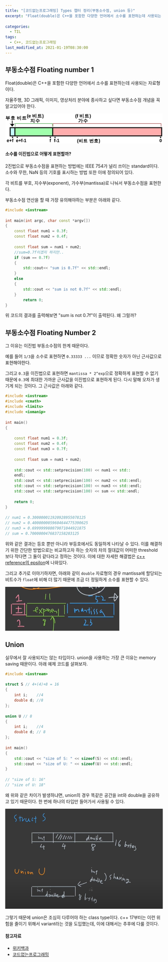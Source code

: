 ```yaml
---
title: "[코드없는프로그래밍] Types 챕터 정리(부동소수점, union 등)"
excerpt: "Float(double)은 C++을 포함한 다양한 언어에서 소수를 표현하는데 사용되는 자료형이다."

categories:
  - TIL
tags:
  - C++, 코드없는프로그래밍
last_modified_at: 2021-01-19T08:30:00
---
```


## 부동소수점 Floating number 1



Float(double)은 C++을 포함한 다양한 언어에서 소수를 표현하는데 사용되는 자료형이다.

자율주행, 3D 그래픽, 이미지, 영상처리 분야에 종사하고 싶다면 부동소수점 개념을 꼭 알고있어야 한다.



![wiki_image](/assets/post_images/2021-01-19-Type/2021-01-19-Type_1.png)



#### 소수를 이진법으로 어떻게 표현할까?



2진법으로 부동소수점을 표현하는 방법에는 IEEE 754가 널리 쓰이는 standard이다. 소수와 무한, NaN 등의 기호를 표시하는 방법 또한 이에 정의되어 있다.

각 비트를 부호, 지수부(exponent), 가수부(mantissa)로 나눠서 부동소수점을 표현한다.



부동소수점 연산을 할 때 가장 유의해야하는 부분은 아래와 같다.

```c++
#include <iostream>

int main(int argc, char const *argv[])
{
    const float num1 = 0.3f;
    const float num2 = 0.4f;
    
    const float sum = num1 + num2;
    //sum=0.7f이겠지 하지만..
    if (sum == 0.7f)
    {
        std::cout<< "sum is 0.7f" << std::endl;
    }
    else
    {
        std::cout << "sum is not 0.7f" << std::endl;
    }
        return 0;
}


```

위 코드의 결과를 출력해보면 "sum is not 0.7f"이 출력된다. 왜 그럴까? 



## 부동소수점 Floating Number 2



그 이유는 이진법 부동소수점의 한계 때문이다.

예를 들어 `1/3`을 소수로 표현하면 `0.33333 ...` 이므로 정확한 숫자가 아닌 근사값으로 표현해야한다.

그리고 `0.3`을 이진법으로 표현하면 `mantissa * 2^exp`으로 정확하게 표현할 수 없기 때문에 `0.3`에 최대한 가까운 근사값을 이진법으로 표현하게 된다. 다시 말해 오차가 생기게 되는 것이다. 그 근사값은 아래와 같다.



```c++
#include <iostream>
#include <cmath>
#include <limits>
#include <iomanip>

int main()
{

	const float num1 = 0.3f;
	const float num2 = 0.4f;
	const float num3 = 0.7f;

	const float sum = num1 + num2;

	std::cout << std::setprecision(100) << num1 << std::
	endl;
	std::cout << std::setprecision(100) << num2 << std::endl;
	std::cout << std::setprecision(100) << num3 << std::endl;
	std::cout << std::setprecision(100) << sum << std::endl;

	return 0;
}

// num1 = 0.300000011920928955078125
// num2 = 0.4000000059604644775390625
// num3 = 0.699999988079071044921875
// sum = 0.7000000476837158203125
```



위와 같은 결과는 등호 뿐만 아니라 부등호에서도 동일하게 나타날 수 있다. 이를 해결하기 위한 간단한 방법으로는 비교하고자 하는 숫자의 차의 절대값이 어떠한 threshold 보다 작다면 그 둘이 같다라고 정하는 것이다.  이에 대한 자세한 해결법은 [c++ reference의 epsilon](https://en.cppreference.com/w/cpp/types/numeric_limits/epsilon)에 나와있다.

그리고 추가로 이야기하자면, 아래와 같이 `double` 자료형의 경우 mantissa에 할당되는 비트수가 `float`에 비해 더 많기 때문에 조금 더 정밀하게 소수를 표현할 수 있다.

![image-20210121234213760](/assets/post_images/2021-01-19-Type/image-20210121234213760.png)





## Union



실무에서 잘 사용되지는 않는 타입이다. union을 사용하는 가장 큰 이유는 memory saving 때문이다. 아래 예제 코드를 살펴보자.

```c++
#include <iostream>

struct S // 4+(4)+8 = 16
{
	int i;	  //4
	double d; //8
};

union U // 8
{
	int i;	  //4
	double d; // 8
};

int main()
{
	std::cout << "size of S: " << sizeof(S) << std::endl;
	std::cout << "size of U: " << sizeof(U) << std::endl;
}

// "size of S: 16"
// "size of U: 18"
```



왜 위와 같은 차이가 발생하냐면, union의 경우 똑같은 공간을 int와 double을 공유하고 있기 때문이다. 한 번에 하나의 타입만 들어가서 사용될 수 있다.



![image-20210122000952272](/assets/post_images/2021-01-19-Type/image-20210122000952272.png)



그렇기 때문에 union은 조심히 다루어야 하는 class type이다. c++ 17부터는 이런 위험을 줄이기 위해서 variant라는 것을 도입했는데, 이에 대해서는 추후에 다룰 것이다. 



#### 참고자료

- [위키백과](https://ko.wikipedia.org/wiki/IEEE_754)
- [코드없는프로그래밍](https://www.youtube.com/playlist?list=PLDV-cCQnUlIbMTKI-Tc3RV6i3yn0IWeLT)


